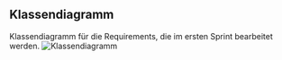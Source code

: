 ## Klassendiagramm
Klassendiagramm für die Requirements, die im ersten Sprint bearbeitet werden.
![Klassendiagramm](referenziert/KlassenDiagramm.png)